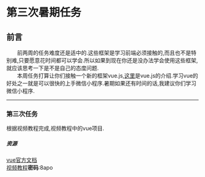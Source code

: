 第三次暑期任务
=============
前言
-------------
&emsp;&emsp;前两周的任务难度还是适中的.这些框架是学习前端必须接触的,而且也不是特别难,只要愿意花时间都可以学会.所以如果到现在你还是没办法学会使用这些框架,就应该思考一下是不是自己的态度问题.<br>
&emsp;&emsp;本周任务打算让你们接触一个新的框架vue.js,[这里](https://blog.csdn.net/webxiaoma/article/details/72853733)是vue.js的介绍.学习vue的好处之一就是可以很快的上手微信小程序.暑期如果还有时间的话,我建议你们学习微信小程序.
<hr>

### 第三次任务
根据视频教程完成,视频教程中的vue项目.

##### 资源
[vue官方文档](https://cn.vuejs.org/index.html)<br>
[视频教程](https://pan.baidu.com/s/1hKWYm0irfkiIU2yNMW4dOQ)**密码**:8apo
